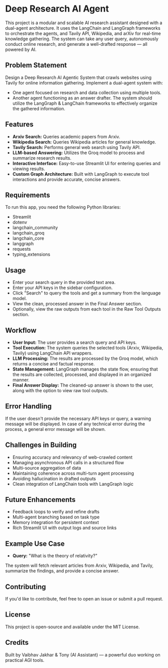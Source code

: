 # Deep Research AI Agent

This project is a modular and scalable AI research assistant designed with a dual-agent architecture. It uses the LangChain and LangGraph frameworks to orchestrate the agents, and Tavily API, Wikipedia, and arXiv for real-time knowledge gathering. The system can take any user query, autonomously conduct online research, and generate a well-drafted response — all powered by AI.

## Problem Statement
Design a Deep Research AI Agentic System that crawls websites using Tavily for online information gathering. Implement a dual-agent system with:
* One agent focused on research and data collection using multiple tools.
* Another agent functioning as an answer drafter.
The system should utilize the LangGraph & LangChain frameworks to effectively organize the gathered information.


## Features

- **Arxiv Search:** Queries academic papers from Arxiv.
- **Wikipedia Search:** Queries Wikipedia articles for general knowledge.
- **Tavily Search:** Performs general web search using Tavily API.
- **LLM-based Answering:** Utilizes the Groq model to process and summarize research results.
- **Interactive Interface:** Easy-to-use Streamlit UI for entering queries and viewing results.
- **Custom Graph Architecture:** Built with LangGraph to execute tool interactions and provide accurate, concise answers.

## Requirements

To run this app, you need the following Python libraries:

- Streamlit
- dotenv
- langchain_community
- langchain_groq
- langchain_core
- langgraph
- requests
- typing_extensions

## Usage

- Enter your search query in the provided text area.
- Enter your API keys in the sidebar configuration.
- Click "Search" to query the tools and get a summary from the language model.
- View the clean, processed answer in the Final Answer section.
- Optionally, view the raw outputs from each tool in the Raw Tool Outputs section.

## Workflow

- **User Input:** The user provides a search query and API keys.
- **Tool Execution:** The system queries the selected tools (Arxiv, Wikipedia, Tavily) using LangChain API wrappers.
- **LLM Processing:** The results are processed by the Groq model, which returns a concise and factual response.
- **State Management:** LangGraph manages the state flow, ensuring that the results are collected, processed, and displayed in an organized manner.
- **Final Answer Display:** The cleaned-up answer is shown to the user, along with the option to view raw tool outputs.

## Error Handling

If the user doesn't provide the necessary API keys or query, a warning message will be displayed. In case of any technical error during the process, a general error message will be shown.

## Challenges in Building
* Ensuring accuracy and relevancy of web-crawled content
* Managing asynchronous API calls in a structured flow
* Multi-source aggregation of data
* Maintaining coherence across multi-turn agent processing
* Avoiding hallucination in drafted outputs
* Clean integration of LangChain tools with LangGraph logic

## Future Enhancements
* Feedback loops to verify and refine drafts
* Multi-agent branching based on task type
* Memory integration for persistent context
* Rich Streamlit UI with output logs and source links

## Example Use Case

- **Query:** "What is the theory of relativity?"
  
The system will fetch relevant articles from Arxiv, Wikipedia, and Tavily, summarize the findings, and provide a concise answer.

## Contributing

If you'd like to contribute, feel free to open an issue or submit a pull request.

## License

This project is open-source and available under the MIT License.

## Credits
Built by Vaibhav Jakhar & Tony (AI Assistant) — a powerful duo working on practical AGI tools.


